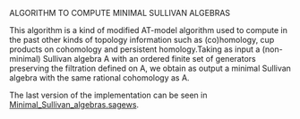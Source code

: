 ALGORITHM TO COMPUTE MINIMAL SULLIVAN ALGEBRAS

This algorithm is a kind of modified AT-model algorithm used to compute in the past other kinds of topology information such as (co)homology, cup products on cohomology and persistent homology.Taking as input a (non-minimal) Sullivan algebra A with an ordered finite set of generators preserving the filtration defined on A, we obtain as output a minimal Sullivan algebra with the same rational cohomology as A. 

The last version of the implementation can be seen in [Minimal_Sullivan_algebras.sagews](https://github.com/Cimagroup/Computing-minimal-Sullivan-algebras/blob/master/Minimal_Sullivan_algebras.sagews).
